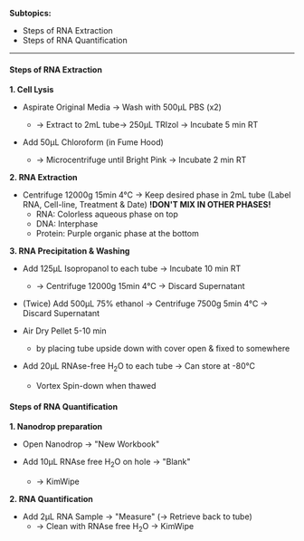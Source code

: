 **Subtopics:**
- Steps of RNA Extraction
- Steps of RNA Quantification

---
#### **Steps of RNA Extraction**
**1. Cell Lysis**
- Aspirate Original Media → Wash with 500µL PBS (x2)
	- → Extract to 2mL tube→ 250µL TRIzol → Incubate 5 min RT

- Add 50µL Chloroform (in Fume Hood)
	- → Microcentrifuge until Bright Pink → Incubate 2 min RT

**2. RNA Extraction**
- Centrifuge 12000g 15min 4°C → Keep desired phase in 2mL tube (Label RNA, Cell-line, Treatment & Date) **!DON'T MIX IN OTHER PHASES!**
	- RNA: Colorless aqueous phase on top
	- DNA: Interphase
	- Protein: Purple organic phase at the bottom

**3. RNA Precipitation & Washing**
- Add 125µL Isopropanol to each tube → Incubate 10 min RT
	- → Centrifuge 12000g 15min 4°C → Discard Supernatant

- (Twice) Add 500µL 75% ethanol → Centrifuge 7500g 5min 4°C → Discard Supernatant

- Air Dry Pellet 5-10 min
	- by placing tube upside down with cover open & fixed to somewhere

- Add 20µL RNAse-free H<sub>2</sub>O to each tube → Can store at -80°C
	- Vortex Spin-down when thawed


#### **Steps of RNA Quantification**
**1. Nanodrop preparation**
- Open Nanodrop → "New Workbook"

- Add 10µL RNAse free H<sub>2</sub>O on hole → "Blank" 
	- → KimWipe

**2. RNA Quantification**
- Add 2µL RNA Sample → "Measure" (→ Retrieve back to tube) 
	- → Clean with RNAse free H<sub>2</sub>O → KimWipe